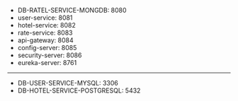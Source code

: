 - DB-RATEL-SERVICE-MONGDB: 8080
- user-service: 8081
- hotel-service: 8082
- rate-service: 8083
- api-gateway: 8084
- config-server: 8085
- security-server: 8086
- eureka-server: 8761
- --------------
- DB-USER-SERVICE-MYSQL: 3306
- DB-HOTEL-SERVICE-POSTGRESQL: 5432

